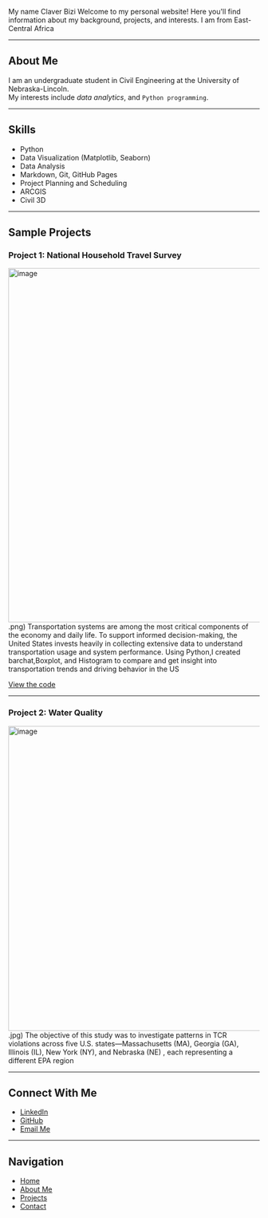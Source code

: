 My name Claver Bizi
Welcome to my personal website! Here you'll find information about my background, projects, and interests.
I am from East- Central Africa

---

## About Me

I am an undergraduate student in Civil Engineering at the University of Nebraska-Lincoln.  
My interests include *data analytics*, and `Python programming`.

---

## Skills

- Python  
- Data Visualization (Matplotlib, Seaborn)  
- Data Analysis  
- Markdown, Git, GitHub Pages
- Project Planning and Scheduling
- ARCGIS
- Civil 3D

---

## Sample Projects

### Project 1: National Household Travel Survey
<img width="710" alt="image" src="https://github.com/user-attachments/assets/3497ac2b-9f2e-44a6-9a35-367573750a8f" />
.png)  
Transportation systems are among the most critical components of the economy and daily life. To support informed decision-making, the United States invests heavily in collecting extensive data to understand transportation usage and system performance. Using Python,I created barchat,Boxplot, and Histogram to compare and get insight into transportation trends and driving behavior in the US 

[View the code](https://github.com/yourusername/project1)

---

### Project 2: Water Quality
<img width="611" alt="image" src="https://github.com/user-attachments/assets/cc5ba566-3d52-4bd7-bb5d-a3136a55a306" />
.jpg)  
The objective of this study was to investigate patterns in TCR violations across five U.S. states—Massachusetts (MA), Georgia (GA), Illinois (IL), New York (NY), and Nebraska (NE) , each representing a different EPA region

---

## Connect With Me

- [LinkedIn](https://[www.linkedin.com/in/yourprofile](https://www.linkedin.com/in/claver-bizi-522a9435a/))  
- [GitHub](https://github.com/yourusername)  
- [Email Me](mailto:yourname@university.edu)

---

## Navigation

- [Home](index.md)  
- [About Me](about.md)  
- [Projects](projects.md)  
- [Contact](contact.md)
